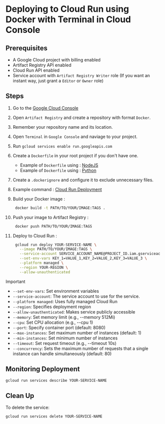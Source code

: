 # Deploying to Cloud Run using Docker with Terminal in Cloud Console

## Prerequisites

- A Google Cloud project with billing enabled
- Artifact Registry API enabled
- Cloud Run API enabled
- Service account with `Artifact Registry Writer` role
  (If you want an instant way, just grant a `Editor` or `Owner` role)

## Steps

1. Go to the [Google Cloud Console](https://console.cloud.google.com/)
2. Open `Artifact Registry` and create a repository with format `Docker`.
3. Remember your repository name and its location.
4. Open `Terminal` in `Google Console` and naviage to your project.
5. Run `gcloud services enable run.googleapis.com`
6. Create a `Dockerfile` in your root project if you don't have one.
   - Example of `Dockerfile` using : [NodeJS](JS.Dockerfile)
   - Example of `Dockerfile` using : [Python](Python.Dockerfile)

7. Create a `.dockerignore` and configure it to exclude unnecessary files.
8. Example command : [Cloud Run Deployment](script.sh)
9. Build your Docker image :

   ```bash
    docker build -t PATH/TO/YOUR/IMAGE:TAGS .
   ```

10. Push your image to Artifact Registry :

    ```bash
     docker push PATH/TO/YOUR/IMAGE:TAGS
    ```

11. Deploy to Cloud Run :

    ```bash
     gcloud run deploy YOUR-SERVICE-NAME \
       --image PATH/TO/YOUR/IMAGE:TAGS \
       --service-account SERVICE_ACCOUNT_NAME@PROJECT_ID.iam.gserviceaccount.com \
       --set-env-vars KEY_1=VALUE_1,KEY_2=VALUE_2,KEY_3=VALUE_3 \
       --platform managed \
       --region YOUR-REGION \
       --allow-unauthenticated
    ```

> [!Important]
>
> - `--set-env-vars`: Set environment variables
> - `--service-account`: The service account to use for the service.
> - `--platform managed`: Uses fully managed Cloud Run
> - `--region`: Specifies deployment region
> - `--allow-unauthenticated`: Makes service publicly accessible
> - `--memory`: Set memory limit (e.g., --memory 512Mi)
> - `--cpu`: Set CPU allocation (e.g., --cpu 1)
> - `--port`: Specify container port (default: 8080)
> - `--max-instances`: Set maximum number of instances (default: 1)
> - `--min-instances`: Set minimum number of instances
> - `--timeout`: Set request timeout (e.g., --timeout 10s)
> - `--concurrency`: Sets the maximum number of requests that a single instance can handle simultaneously (default: 80)

## Monitoring Deployment

```bash
gcloud run services describe YOUR-SERVICE-NAME
```

## Clean Up

To delete the service:

```bash
gcloud run services delete YOUR-SERVICE-NAME
```

